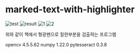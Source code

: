 # marked-text-with-highlighter

![test](https://user-images.githubusercontent.com/49544832/152959643-c6b57bca-bcae-4696-a0f7-86ed0d695d07.jpg)
![result](https://user-images.githubusercontent.com/49544832/153005756-85b98290-ac04-4abd-982f-7e1172fefb72.jpg)
![1](https://user-images.githubusercontent.com/49544832/153109705-51de8dd4-f7c5-4f45-baee-d53e56be444a.png)
![2](https://user-images.githubusercontent.com/49544832/153110225-6b1d8bbf-412d-4d10-816f-1f12ed1b4486.png)

위와 같이 책에서 형광펜으로 칠한부분을 검출하는 프로그램

opencv 4.5.5.62
numpy 1.22.0
pytesseract 0.3.8

